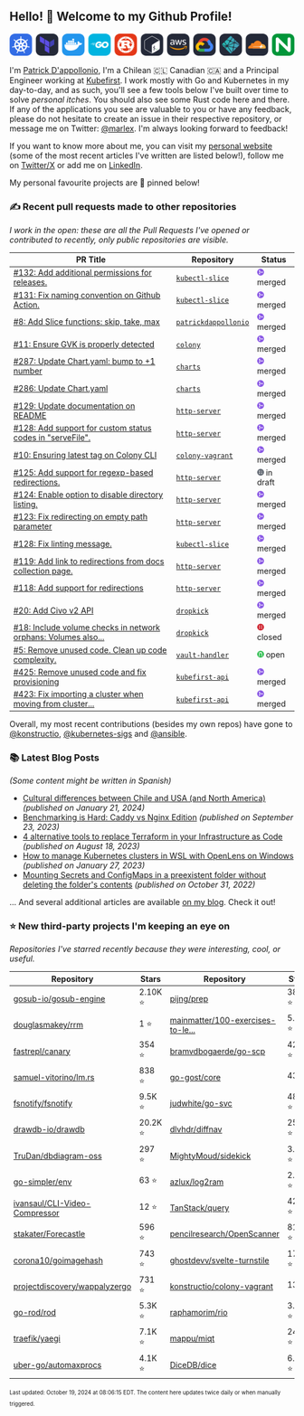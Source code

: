 <!-- DO NOT EDIT THIS FILE DIRECTLY! This file was automatically generated from the tool in this repo. -->

## Hello! 👋 Welcome to my Github Profile!

<p align="center">
  <picture>
    <source media="(prefers-color-scheme: dark)" srcset="images/icons-dark.png">
    <source media="(prefers-color-scheme: light)" srcset="images/icons-light.png">
    <img src="images/icons-dark.png" alt="technologies I use">
  </picture>
</p>

I'm [Patrick D'appollonio](https://www.patrickdap.com), I'm a Chilean 🇨🇱 Canadian 🇨🇦 and a Principal Engineer working at [Kubefirst](https://kubefirst.io). I work mostly with Go and Kubernetes in my day-to-day, and as such, you'll see a few tools below I've built over time to solve *personal itches*. You should also see some Rust code here and there. If any of the applications you see are valuable to you or have any feedback, please do not hesitate to create an issue in their respective repository, or message me on Twitter: [@marlex](https://twitter.com/marlex). I'm always looking forward to feedback!

If you want to know more about me, you can visit my [personal website](https://www.patrickdap.com) (some of the most recent articles I've written are listed below!), follow me on [Twitter/X](https://twitter.com/marlex) or add me on [LinkedIn](https://www.linkedin.com/in/patrickdappollonio/).

My personal favourite projects are 📌 pinned below!
### ✍️ Recent pull requests made to other repositories

*I work in the open: these are all the Pull Requests I've opened or contributed to recently, only public repositories are visible.*

| PR Title | Repository | Status |
| --- | --- | --- |
| [#132: Add additional permissions for releases.](https://github.com/patrickdappollonio/kubectl-slice/pull/132) | [`kubectl-slice`](https://github.com/patrickdappollonio/kubectl-slice) | <img src="images/github-merged.png" width="12px" height="12px"> merged |
| [#131: Fix naming convention on Github Action.](https://github.com/patrickdappollonio/kubectl-slice/pull/131) | [`kubectl-slice`](https://github.com/patrickdappollonio/kubectl-slice) | <img src="images/github-merged.png" width="12px" height="12px"> merged |
| [#8: Add Slice functions: skip, take, max](https://github.com/patrickdappollonio/patrickdappollonio/pull/8) | [`patrickdappollonio`](https://github.com/patrickdappollonio/patrickdappollonio) | <img src="images/github-merged.png" width="12px" height="12px"> merged |
| [#11: Ensure GVK is properly detected](https://github.com/konstructio/colony/pull/11) | [`colony`](https://github.com/konstructio/colony) | <img src="images/github-merged.png" width="12px" height="12px"> merged |
| [#287: Update Chart.yaml: bump to +1 number](https://github.com/konstructio/charts/pull/287) | [`charts`](https://github.com/konstructio/charts) | <img src="images/github-merged.png" width="12px" height="12px"> merged |
| [#286: Update Chart.yaml](https://github.com/konstructio/charts/pull/286) | [`charts`](https://github.com/konstructio/charts) | <img src="images/github-merged.png" width="12px" height="12px"> merged |
| [#129: Update documentation on README](https://github.com/patrickdappollonio/http-server/pull/129) | [`http-server`](https://github.com/patrickdappollonio/http-server) | <img src="images/github-merged.png" width="12px" height="12px"> merged |
| [#128: Add support for custom status codes in "serveFile".](https://github.com/patrickdappollonio/http-server/pull/128) | [`http-server`](https://github.com/patrickdappollonio/http-server) | <img src="images/github-merged.png" width="12px" height="12px"> merged |
| [#10: Ensuring latest tag on Colony CLI](https://github.com/konstructio/colony-vagrant/pull/10) | [`colony-vagrant`](https://github.com/konstructio/colony-vagrant) | <img src="images/github-merged.png" width="12px" height="12px"> merged |
| [#125: Add support for regexp-based redirections.](https://github.com/patrickdappollonio/http-server/pull/125) | [`http-server`](https://github.com/patrickdappollonio/http-server) | <img src="images/github-draft.png" width="12px" height="12px"> in draft |
| [#124: Enable option to disable directory listing.](https://github.com/patrickdappollonio/http-server/pull/124) | [`http-server`](https://github.com/patrickdappollonio/http-server) | <img src="images/github-merged.png" width="12px" height="12px"> merged |
| [#123: Fix redirecting on empty path parameter](https://github.com/patrickdappollonio/http-server/pull/123) | [`http-server`](https://github.com/patrickdappollonio/http-server) | <img src="images/github-merged.png" width="12px" height="12px"> merged |
| [#128: Fix linting message.](https://github.com/patrickdappollonio/kubectl-slice/pull/128) | [`kubectl-slice`](https://github.com/patrickdappollonio/kubectl-slice) | <img src="images/github-merged.png" width="12px" height="12px"> merged |
| [#119: Add link to redirections from docs collection page.](https://github.com/patrickdappollonio/http-server/pull/119) | [`http-server`](https://github.com/patrickdappollonio/http-server) | <img src="images/github-merged.png" width="12px" height="12px"> merged |
| [#118: Add support for redirections](https://github.com/patrickdappollonio/http-server/pull/118) | [`http-server`](https://github.com/patrickdappollonio/http-server) | <img src="images/github-merged.png" width="12px" height="12px"> merged |
| [#20: Add Civo v2 API](https://github.com/konstructio/dropkick/pull/20) | [`dropkick`](https://github.com/konstructio/dropkick) | <img src="images/github-merged.png" width="12px" height="12px"> merged |
| [#18: Include volume checks in network orphans: Volumes also...](https://github.com/konstructio/dropkick/pull/18) | [`dropkick`](https://github.com/konstructio/dropkick) | <img src="images/github-closed.png" width="12px" height="12px"> closed |
| [#5: Remove unused code. Clean up code complexity.](https://github.com/konstructio/vault-handler/pull/5) | [`vault-handler`](https://github.com/konstructio/vault-handler) | <img src="images/github-open.png" width="12px" height="12px"> open |
| [#425: Remove unused code and fix provisioning](https://github.com/konstructio/kubefirst-api/pull/425) | [`kubefirst-api`](https://github.com/konstructio/kubefirst-api) | <img src="images/github-merged.png" width="12px" height="12px"> merged |
| [#423: Fix importing a cluster when moving from cluster...](https://github.com/konstructio/kubefirst-api/pull/423) | [`kubefirst-api`](https://github.com/konstructio/kubefirst-api) | <img src="images/github-merged.png" width="12px" height="12px"> merged |


Overall, my most recent contributions (besides my own repos) have gone to 
[@konstructio](https://github.com/konstructio),
[@kubernetes-sigs](https://github.com/kubernetes-sigs)
and [@ansible](https://github.com/ansible).
### 📚 Latest Blog Posts

*(Some content might be written in Spanish)*


* [Cultural differences between Chile and USA (and North America)](https://www.patrickdap.com/post/cultural-differences-chile-usa/?ref=github-profile) *(published on January 21, 2024)*
* [Benchmarking is Hard: Caddy vs Nginx Edition](https://www.patrickdap.com/post/benchmarking-is-hard/?ref=github-profile) *(published on September 23, 2023)*
* [4 alternative tools to replace Terraform in your Infrastructure as Code](https://www.patrickdap.com/post/ideas-replace-terraform/?ref=github-profile) *(published on August 18, 2023)*
* [How to manage Kubernetes clusters in WSL with OpenLens on Windows](https://www.patrickdap.com/post/openlens-wsl/?ref=github-profile) *(published on January 27, 2023)*
* [Mounting Secrets and ConfigMaps in a preexistent folder without deleting the folder's contents](https://www.patrickdap.com/post/mounting-secrets-configmaps-without-deleting/?ref=github-profile) *(published on October 31, 2022)*

... And several additional articles are available [on my blog](https://www.patrickdap.com/). Check it out!

### ⭐ New third-party projects I'm keeping an eye on

*Repositories I've starred recently because they were interesting, cool, or useful.*

| Repository | Stars | Repository | Stars |
|------------|-------|------------|-------|
|[gosub-io/gosub-engine](https://github.com/gosub-io/gosub-engine) | 2.10K ⭐️|[pijng/prep](https://github.com/pijng/prep) | 387 ⭐️|
|[douglasmakey/rrm](https://github.com/douglasmakey/rrm) | 1 ⭐️|[mainmatter/100-exercises-to-le...](https://github.com/mainmatter/100-exercises-to-learn-rust) | 5.7K ⭐️|
|[fastrepl/canary](https://github.com/fastrepl/canary) | 354 ⭐️|[bramvdbogaerde/go-scp](https://github.com/bramvdbogaerde/go-scp) | 420 ⭐️|
|[samuel-vitorino/lm.rs](https://github.com/samuel-vitorino/lm.rs) | 838 ⭐️|[go-gost/core](https://github.com/go-gost/core) | 43 ⭐️|
|[fsnotify/fsnotify](https://github.com/fsnotify/fsnotify) | 9.5K ⭐️|[judwhite/go-svc](https://github.com/judwhite/go-svc) | 481 ⭐️|
|[drawdb-io/drawdb](https://github.com/drawdb-io/drawdb) | 20.2K ⭐️|[dlvhdr/diffnav](https://github.com/dlvhdr/diffnav) | 253 ⭐️|
|[TruDan/dbdiagram-oss](https://github.com/TruDan/dbdiagram-oss) | 297 ⭐️|[MightyMoud/sidekick](https://github.com/MightyMoud/sidekick) | 3.1K ⭐️|
|[go-simpler/env](https://github.com/go-simpler/env) | 63 ⭐️|[azlux/log2ram](https://github.com/azlux/log2ram) | 2.6K ⭐️|
|[ivansaul/CLI-Video-Compressor](https://github.com/ivansaul/CLI-Video-Compressor) | 12 ⭐️|[TanStack/query](https://github.com/TanStack/query) | 42.2K ⭐️|
|[stakater/Forecastle](https://github.com/stakater/Forecastle) | 596 ⭐️|[pencilresearch/OpenScanner](https://github.com/pencilresearch/OpenScanner) | 815 ⭐️|
|[corona10/goimagehash](https://github.com/corona10/goimagehash) | 743 ⭐️|[ghostdevv/svelte-turnstile](https://github.com/ghostdevv/svelte-turnstile) | 177 ⭐️|
|[projectdiscovery/wappalyzergo](https://github.com/projectdiscovery/wappalyzergo) | 731 ⭐️|[konstructio/colony-vagrant](https://github.com/konstructio/colony-vagrant) | 13 ⭐️|
|[go-rod/rod](https://github.com/go-rod/rod) | 5.3K ⭐️|[raphamorim/rio](https://github.com/raphamorim/rio) | 3.6K ⭐️|
|[traefik/yaegi](https://github.com/traefik/yaegi) | 7.1K ⭐️|[mappu/miqt](https://github.com/mappu/miqt) | 247 ⭐️|
|[uber-go/automaxprocs](https://github.com/uber-go/automaxprocs) | 4.1K ⭐️|[DiceDB/dice](https://github.com/DiceDB/dice) | 6.4K ⭐️|

<sup><sub>Last updated: October 19, 2024 at 08:06:15 EDT. The content here updates twice daily or when manually triggered.</sup></sub>